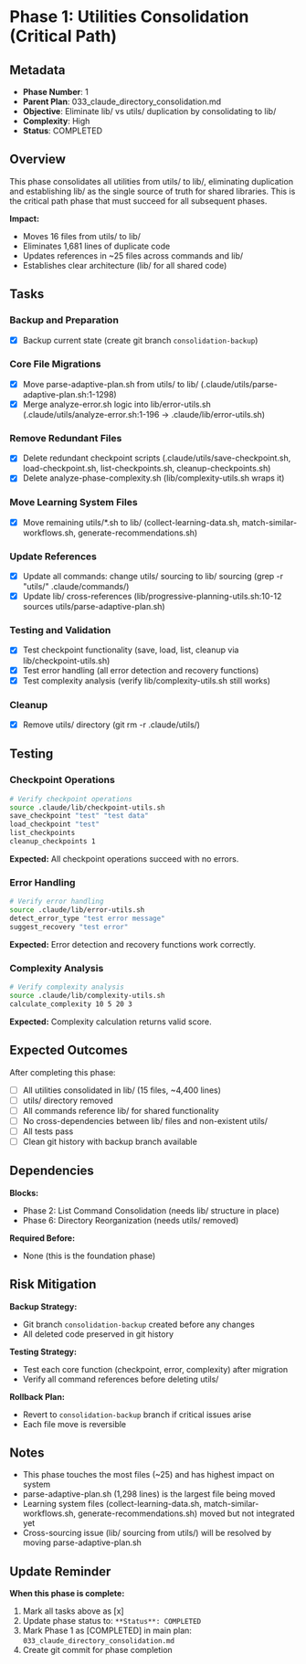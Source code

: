 # Phase 1: Utilities Consolidation (Critical Path)

## Metadata
- **Phase Number**: 1
- **Parent Plan**: 033_claude_directory_consolidation.md
- **Objective**: Eliminate lib/ vs utils/ duplication by consolidating to lib/
- **Complexity**: High
- **Status**: COMPLETED

## Overview

This phase consolidates all utilities from utils/ to lib/, eliminating duplication and establishing lib/ as the single source of truth for shared libraries. This is the critical path phase that must succeed for all subsequent phases.

**Impact:**
- Moves 16 files from utils/ to lib/
- Eliminates 1,681 lines of duplicate code
- Updates references in ~25 files across commands and lib/
- Establishes clear architecture (lib/ for all shared code)

## Tasks

### Backup and Preparation
- [x] Backup current state (create git branch `consolidation-backup`)

### Core File Migrations
- [x] Move parse-adaptive-plan.sh from utils/ to lib/ (.claude/utils/parse-adaptive-plan.sh:1-1298)
- [x] Merge analyze-error.sh logic into lib/error-utils.sh (.claude/utils/analyze-error.sh:1-196 → .claude/lib/error-utils.sh)

### Remove Redundant Files
- [x] Delete redundant checkpoint scripts (.claude/utils/save-checkpoint.sh, load-checkpoint.sh, list-checkpoints.sh, cleanup-checkpoints.sh)
- [x] Delete analyze-phase-complexity.sh (lib/complexity-utils.sh wraps it)

### Move Learning System Files
- [x] Move remaining utils/*.sh to lib/ (collect-learning-data.sh, match-similar-workflows.sh, generate-recommendations.sh)

### Update References
- [x] Update all commands: change utils/ sourcing to lib/ sourcing (grep -r "utils/" .claude/commands/)
- [x] Update lib/ cross-references (lib/progressive-planning-utils.sh:10-12 sources utils/parse-adaptive-plan.sh)

### Testing and Validation
- [x] Test checkpoint functionality (save, load, list, cleanup via lib/checkpoint-utils.sh)
- [x] Test error handling (all error detection and recovery functions)
- [x] Test complexity analysis (verify lib/complexity-utils.sh still works)

### Cleanup
- [x] Remove utils/ directory (git rm -r .claude/utils/)

## Testing

### Checkpoint Operations
```bash
# Verify checkpoint operations
source .claude/lib/checkpoint-utils.sh
save_checkpoint "test" "test data"
load_checkpoint "test"
list_checkpoints
cleanup_checkpoints 1
```

**Expected:** All checkpoint operations succeed with no errors.

### Error Handling
```bash
# Verify error handling
source .claude/lib/error-utils.sh
detect_error_type "test error message"
suggest_recovery "test error"
```

**Expected:** Error detection and recovery functions work correctly.

### Complexity Analysis
```bash
# Verify complexity analysis
source .claude/lib/complexity-utils.sh
calculate_complexity 10 5 20 3
```

**Expected:** Complexity calculation returns valid score.

## Expected Outcomes

After completing this phase:
- [ ] All utilities consolidated in lib/ (15 files, ~4,400 lines)
- [ ] utils/ directory removed
- [ ] All commands reference lib/ for shared functionality
- [ ] No cross-dependencies between lib/ files and non-existent utils/
- [ ] All tests pass
- [ ] Clean git history with backup branch available

## Dependencies

**Blocks:**
- Phase 2: List Command Consolidation (needs lib/ structure in place)
- Phase 6: Directory Reorganization (needs utils/ removed)

**Required Before:**
- None (this is the foundation phase)

## Risk Mitigation

**Backup Strategy:**
- Git branch `consolidation-backup` created before any changes
- All deleted code preserved in git history

**Testing Strategy:**
- Test each core function (checkpoint, error, complexity) after migration
- Verify all command references before deleting utils/

**Rollback Plan:**
- Revert to `consolidation-backup` branch if critical issues arise
- Each file move is reversible

## Notes

- This phase touches the most files (~25) and has highest impact on system
- parse-adaptive-plan.sh (1,298 lines) is the largest file being moved
- Learning system files (collect-learning-data.sh, match-similar-workflows.sh, generate-recommendations.sh) moved but not integrated yet
- Cross-sourcing issue (lib/ sourcing from utils/) will be resolved by moving parse-adaptive-plan.sh

## Update Reminder

**When this phase is complete:**
1. Mark all tasks above as [x]
2. Update phase status to: `**Status**: COMPLETED`
3. Mark Phase 1 as [COMPLETED] in main plan: `033_claude_directory_consolidation.md`
4. Create git commit for phase completion
